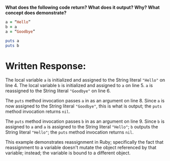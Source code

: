 **What does the following code return? What does it output? Why? What concept does demonstrate?**

```ruby
a = “Hello”
b = a
a = “Goodbye”

puts a
puts b
```
# Written Response:

The local variable `a` is initialized and assigned to the String literal `"Hello"` on line 4. The local variable `b` is initialized and assigned to `a` on line 5. `a` is reassigned to the String literal `"Goodbye"` on line 6.

The `puts` method invocation passes `a` in as an argument on line 8. Since `a` is now assigned to the String literal `"Goodbye"`, this is what is output; the `puts` method invocation returns `nil`.

The `puts` method invocation passes `b` in as an argument on line 9. Since `b` is assigned to `a` and `a` is assigned to the String literal `"Hello"`; `b` outputs the String literal `"Hello"`; the `puts` method invocation returns `nil`.

This example demonstrates reassignment in Ruby; specifically the fact that reassignment to a variable doesn't mutate the object referenced by that variable; instead; the variable is bound to a different object.